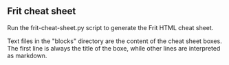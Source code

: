 Frit cheat sheet
----------------

Run the frit-cheat-sheet.py script to generate the Frit HTML cheat sheet.

Text files in the "blocks" directory are the content of the cheat sheet boxes.
The first line is always the title of the boxe, while other lines are
interpreted as markdown.
